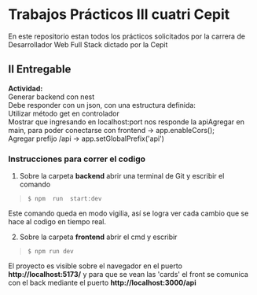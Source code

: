 # Trabajos Prácticos III cuatri Cepit

En este repositorio estan todos los prácticos solicitados por la carrera de Desarrollador Web Full Stack dictado por la Cepit


## II Entregable

**Actividad:**  
Generar backend con nest  
Debe responder con un json, con una estructura definida:  
Utilizar método get en controlador  
Mostrar que ingresando en localhost:port nos responde la apiAgregar en main, para poder conectarse con frontend -> app.enableCors();  
Agregar prefijo /api -> app.setGlobalPrefix('api')

### Instrucciones para correr el codigo

1.  Sobre la carpeta **backend** abrir una terminal de Git y escribir el comando

> `$ npm  run  start:dev` 
 
Este comando queda en modo vigilia, así se logra ver cada cambio que se hace al codigo en tiempo real.

2.  Sobre la carpeta **frontend** abrir el cmd y escribir

> `$ npm run dev`

El proyecto es visible sobre el navegador en el puerto **http://localhost:5173/** y para que se vean las 'cards' el front se comunica con el back mediante el puerto **http://localhost:3000/api**
